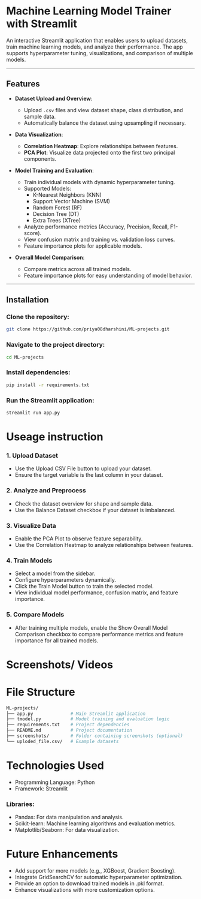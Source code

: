 # Machine Learning Model Trainer with Streamlit

An interactive Streamlit application that enables users to upload datasets, train machine learning models, and analyze their performance. The app supports hyperparameter tuning, visualizations, and comparison of multiple models.

---

## Features

- **Dataset Upload and Overview**:
  - Upload `.csv` files and view dataset shape, class distribution, and sample data.
  - Automatically balance the dataset using upsampling if necessary.

- **Data Visualization**:
  - **Correlation Heatmap**: Explore relationships between features.
  - **PCA Plot**: Visualize data projected onto the first two principal components.

- **Model Training and Evaluation**:
  - Train individual models with dynamic hyperparameter tuning.
  - Supported Models:
    - K-Nearest Neighbors (KNN)
    - Support Vector Machine (SVM)
    - Random Forest (RF)
    - Decision Tree (DT)
    - Extra Trees (XTree)
  - Analyze performance metrics (Accuracy, Precision, Recall, F1-score).
  - View confusion matrix and training vs. validation loss curves.
  - Feature importance plots for applicable models.

- **Overall Model Comparison**:
  - Compare metrics across all trained models.
  - Feature importance plots for easy understanding of model behavior.

---

## Installation

### Clone the repository:
 ```bash 
git clone https://github.com/priya08dharshini/ML-projects.git
 ``` 
### Navigate to the project directory:
```bash
cd ML-projects
```
### Install dependencies:
  ```bash
  pip install -r requirements.txt
```
### Run the Streamlit application:
  ```bash
  streamlit run app.py
```

# Useage instruction
### 1. Upload Dataset
- Use the Upload CSV File button to upload your dataset.
- Ensure the target variable is the last column in your dataset.
### 2. Analyze and Preprocess
- Check the dataset overview for shape and sample data.
- Use the Balance Dataset checkbox if your dataset is imbalanced.
### 3. Visualize Data
- Enable the PCA Plot to observe feature separability.
- Use the Correlation Heatmap to analyze relationships between features.
### 4. Train Models
- Select a model from the sidebar.
- Configure hyperparameters dynamically.
- Click the Train Model button to train the selected model.
- View individual model performance, confusion matrix, and feature importance.
### 5. Compare Models
- After training multiple models, enable the Show Overall Model Comparison checkbox to compare performance metrics and feature importance for all trained models.

# Screenshots/ Videos

# File Structure
```bash
ML-projects/
├── app.py              # Main Streamlit application
├── tmodel.py           # Model training and evaluation logic
├── requirements.txt    # Project dependencies
├── README.md           # Project documentation
├── screenshots/        # Folder containing screenshots (optional)
└── uploded_file.csv/   # Example datasets 
```

# Technologies Used
- Programming Language: Python
- Framework: Streamlit
### Libraries:
- Pandas: For data manipulation and analysis.
- Scikit-learn: Machine learning algorithms and evaluation metrics.
- Matplotlib/Seaborn: For data visualization.

# Future Enhancements
- Add support for more models (e.g., XGBoost, Gradient Boosting).
- Integrate GridSearchCV for automatic hyperparameter optimization.
- Provide an option to download trained models in .pkl format.
- Enhance visualizations with more customization options.
